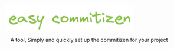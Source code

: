 <img width="350px" align="center" alt="easy-commitizen Logo" src="https://raw.githubusercontent.com/iDestin/easy-commitizen/main/assets/easycommitizen.png" title="easy-commitizen"/>

<p style="margin-left:15px">A tool, Simply and quickly set up the commitizen for your project</p>
